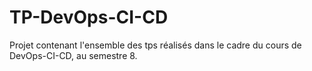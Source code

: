# TP-DevOps-CI-CD
Projet contenant l'ensemble des tps réalisés dans le cadre du cours de DevOps-CI-CD, au semestre 8.
